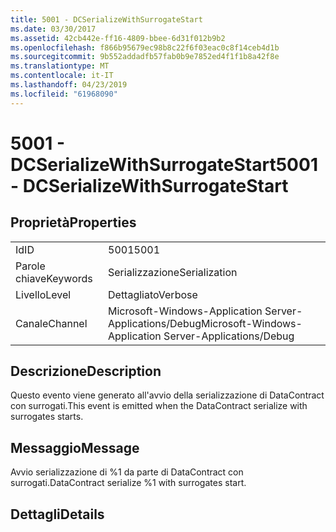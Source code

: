 ```yaml
---
title: 5001 - DCSerializeWithSurrogateStart
ms.date: 03/30/2017
ms.assetid: 42cb442e-ff16-4809-bbee-6d31f012b9b2
ms.openlocfilehash: f866b95679ec98b8c22f6f03eac0c8f14ceb4d1b
ms.sourcegitcommit: 9b552addadfb57fab0b9e7852ed4f1f1b8a42f8e
ms.translationtype: MT
ms.contentlocale: it-IT
ms.lasthandoff: 04/23/2019
ms.locfileid: "61968090"
---
```

# <a name="5001---dcserializewithsurrogatestart"></a><span data-ttu-id="96376-102">5001 - DCSerializeWithSurrogateStart</span><span class="sxs-lookup"><span data-stu-id="96376-102">5001 - DCSerializeWithSurrogateStart</span></span>
## <a name="properties"></a><span data-ttu-id="96376-103">Proprietà</span><span class="sxs-lookup"><span data-stu-id="96376-103">Properties</span></span>  
  
|||  
|-|-|  
|<span data-ttu-id="96376-104">Id</span><span class="sxs-lookup"><span data-stu-id="96376-104">ID</span></span>|<span data-ttu-id="96376-105">5001</span><span class="sxs-lookup"><span data-stu-id="96376-105">5001</span></span>|  
|<span data-ttu-id="96376-106">Parole chiave</span><span class="sxs-lookup"><span data-stu-id="96376-106">Keywords</span></span>|<span data-ttu-id="96376-107">Serializzazione</span><span class="sxs-lookup"><span data-stu-id="96376-107">Serialization</span></span>|  
|<span data-ttu-id="96376-108">Livello</span><span class="sxs-lookup"><span data-stu-id="96376-108">Level</span></span>|<span data-ttu-id="96376-109">Dettagliato</span><span class="sxs-lookup"><span data-stu-id="96376-109">Verbose</span></span>|  
|<span data-ttu-id="96376-110">Canale</span><span class="sxs-lookup"><span data-stu-id="96376-110">Channel</span></span>|<span data-ttu-id="96376-111">Microsoft-Windows-Application Server-Applications/Debug</span><span class="sxs-lookup"><span data-stu-id="96376-111">Microsoft-Windows-Application Server-Applications/Debug</span></span>|  
  
## <a name="description"></a><span data-ttu-id="96376-112">Descrizione</span><span class="sxs-lookup"><span data-stu-id="96376-112">Description</span></span>  
 <span data-ttu-id="96376-113">Questo evento viene generato all'avvio della serializzazione di DataContract con surrogati.</span><span class="sxs-lookup"><span data-stu-id="96376-113">This event is emitted when the DataContract serialize with surrogates starts.</span></span>  
  
## <a name="message"></a><span data-ttu-id="96376-114">Messaggio</span><span class="sxs-lookup"><span data-stu-id="96376-114">Message</span></span>  
 <span data-ttu-id="96376-115">Avvio serializzazione di %1 da parte di DataContract con surrogati.</span><span class="sxs-lookup"><span data-stu-id="96376-115">DataContract serialize %1 with surrogates start.</span></span>  
  
## <a name="details"></a><span data-ttu-id="96376-116">Dettagli</span><span class="sxs-lookup"><span data-stu-id="96376-116">Details</span></span>
